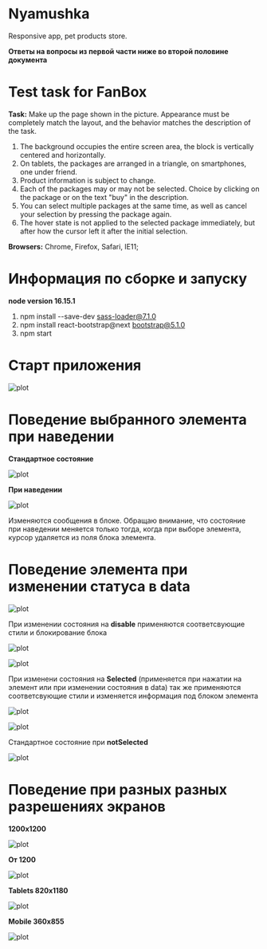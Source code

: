 # Nyamushka
Responsive app, pet products store.

__Ответы на вопросы из первой части ниже во второй половине документа__

# Test task for FanBox

__Task:__ Make up the page shown in the picture. Appearance must be completely
match the layout, and the behavior matches the description of the task.

1. The background occupies the entire screen area, the block is vertically centered and
horizontally.
2. On tablets, the packages are arranged in a triangle, on smartphones, one under
friend.
3. Product information is subject to change.
4. Each of the packages may or may not be selected. Choice
by clicking on the package or on the text "buy" in the description.
5. You can select multiple packages at the same time, as well as cancel your
selection by pressing the package again.
6. The hover state is not applied to the selected package immediately, but after
how the cursor left it after the initial selection.

__Browsers:__ Chrome, Firefox, Safari, IE11;

# Информация по сборке и запуску

__node version 16.15.1__

1. npm install --save-dev sass-loader@7.1.0
2. npm install react-bootstrap@next bootstrap@5.1.0
3. npm start 

# Старт приложения 

![plot](/IMG/InJob.png)

# Поведение выбранного элемента при наведении

__Стандартное состояние__

![plot](/IMG/noHover.png)

__При наведении__

![plot](/IMG/inHover.png)

Изменяются сообщения в блоке. Обращаю внимание, 
что состояние при наведении меняется только тогда, 
когда при выборе элемента, курсор удаляется из поля блока элемента. 

# Поведение элемента при изменении статуса в data

![plot](/IMG/codeStatus.png)

При изменении состояния на __disable__ применяются соответсвующие стили и блокирование блока 

![plot](/IMG/codeStatusDisable.png)

![plot](/IMG/disable.png)

При изменени состояния на __Selected__ (применяется при нажатии на элемент или при изменении состояния в data)
так же применяются соответсвующие стили и изменяется информация под блоком элемента

![plot](/IMG/codeStatusSelected.png)

![plot](/IMG/Selected.png)

Стандартное состояние при __notSelected__

![plot](/IMG/noSelected.png)

# Поведение при разных разных разрешениях экранов

__1200x1200__

![plot](/IMG/format.png)

__От 1200__

![plot](/IMG/hightFormat.png)

__Tablets 820x1180__

![plot](/IMG/tablet.png)

__Mobile 360x855__

![plot](/IMG/phone.png)
